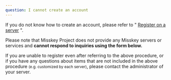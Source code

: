 ```yaml
---
question: I cannot create an account
---
```


If you do not know how to create an account, please refer to " [Register on a server](/docs/for-users/onboarding/join-server/) ".

Please note that Misskey Project does not provide any Misskey servers or services and **cannot respond to inquiries using the form below.**

If you are unable to register even after referring to the above procedure, or if you have any questions about items that are not included in the above procedure <small>(e.g. customized by each server)</small>, please contact the administrator of your server.
